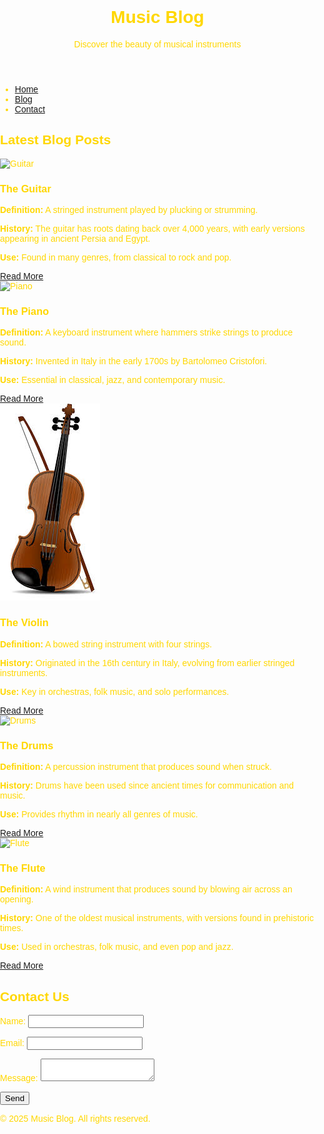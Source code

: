<!DOCTYPE html>
<html lang="en">
<head>
    <meta charset="UTF-8">
    <meta name="viewport" content="width=device-width, initial-scale=1.0">
    <title>Music Blog | Explore Musical Instruments</title>
    <style>
        body {a
            background-color: black;
            color: gold;
            font-family: Arial, sans-serif;
            margin: 0;
            padding: 0;
        }

   header {
            text-align: center;
            padding: 20px;
            background-color: #222;
            color: gold;
        }

   nav {
            background-color: #333;
            padding: 10px;
            text-align: center;
        }

   nav ul {
            list-style: none;
            padding: 0;
        }

   nav ul li {
            display: inline;
            margin: 0 15px;
        }

   nav ul li a {
            color: gold;
            text-decoration: none;
            font-weight: bold;
        }

   nav ul li a:hover {
            color: white;
        }

   section {
            padding: 20px;
            text-align: center;
        }

   .blog-post {
            background: #111;
            padding: 15px;
            margin: 15px;
            border-radius: 5px;
            box-shadow: 0 0 10px rgba(255, 215, 0, 0.5);
            text-align: left;
            max-width: 600px;
            margin: auto;
        }

   .blog-post img {
            width: 100%;
            max-width: 500px;
            border-radius: 5px;
            display: block;
            margin: auto;
        }

   .blog-post h3 {
            color: gold;
            text-align: center;
        }

   .blog-post a {
            display: inline-block;
            margin-top: 10px;
            padding: 8px 15px;
            background-color: gold;
            color: black;
            text-decoration: none;
            border-radius: 5px;
        }

   .blog-post a:hover {
            background-color: white;
            color: black;
        }

   footer {
            text-align: center;
            padding: 15px;
            background-color: #222;
            color: gold;
            margin-top: 20px;
        }
    </style>
</head>
<body>

  <header>
        <h1>Music Blog</h1>
        <p>Discover the beauty of musical instruments</p>
    </header>

  <nav>
        <ul>
            <li><a href="#">Home</a></li>
            <li><a href="#blog">Blog</a></li>
            <li><a href="#contact">Contact</a></li>
        </ul>
    </nav>

   <section id="blog">
        <h2>Latest Blog Posts</h2>

  
  <div class="blog-post">       
    <img src="images/images(8).jpeg" alt="Guitar">
    <h3>The Guitar</h3>
    <p><strong>Definition:</strong> A stringed instrument played by plucking or strumming.</p>
    <p><strong>History:</strong> The guitar has roots dating back over 4,000 years, with early versions appearing in ancient Persia and Egypt.</p>
    <p><strong>Use:</strong> Found in many genres, from classical to rock and pop.</p>
    <a href="posts/guitar.html">Read More</a>
</div>

<div class="blog-post">
    <img src="images/images(9).jpeg" alt="Piano">
    <h3>The Piano</h3>
    <p><strong>Definition:</strong> A keyboard instrument where hammers strike strings to produce sound.</p>
    <p><strong>History:</strong> Invented in Italy in the early 1700s by Bartolomeo Cristofori.</p>
    <p><strong>Use:</strong> Essential in classical, jazz, and contemporary music.</p>
    <a href="posts/piano.html">Read More</a>
</div>

<div class="blog-post">
    <img src="images/download.jpeg" alt="Violin">
    <h3>The Violin</h3>
    <p><strong>Definition:</strong> A bowed string instrument with four strings.</p>
    <p><strong>History:</strong> Originated in the 16th century in Italy, evolving from earlier stringed instruments.</p>
    <p><strong>Use:</strong> Key in orchestras, folk music, and solo performances.</p>
    <a href="posts/violin.html">Read More</a>
</div>

<div class="blog-post">
    <img src="images/images(10).jpeg" alt="Drums">
    <h3>The Drums</h3>
    <p><strong>Definition:</strong> A percussion instrument that produces sound when struck.</p>
    <p><strong>History:</strong> Drums have been used since ancient times for communication and music.</p>
    <p><strong>Use:</strong> Provides rhythm in nearly all genres of music.</p>
    <a href="posts/drums.html">Read More</a>
</div>

<div class="blog-post">
    <img src="images/images(11).jpeg" alt="Flute">
    <h3>The Flute</h3>
    <p><strong>Definition:</strong> A wind instrument that produces sound by blowing air across an opening.</p>
    <p><strong>History:</strong> One of the oldest musical instruments, with versions found in prehistoric times.</p>
    <p><strong>Use:</strong> Used in orchestras, folk music, and even pop and jazz.</p>
    <a href="posts/flute.html">Read More</a>
</div>


   </section>

   <section id="contact">
        <h2>Contact Us</h2>
        <form id="contactForm">
            <label for="name">Name:</label>
            <input type="text" id="name" required>

   <label for="email">Email:</label>
            <input type="email" id="email" required>

   <label for="message">Message:</label>
            <textarea id="message" required></textarea>

   <button type="submit">Send</button>
        </form>
        <p id="formMessage"></p>
    </section>

   <footer>
        <p>&copy; 2025 Music Blog. All rights reserved.</p>
    </footer>

   <script>
        document.getElementById("contactForm").addEventListener("submit", function(event) {
            event.preventDefault();
            
            let name = document.getElementById("name").value;
            let email = document.getElementById("email").value;
            let message = document.getElementById("message").value;

            if (name && email && message) {
                document.getElementById("formMessage").textContent = "Thank you for your message!";
                document.getElementById("formMessage").style.color = "green";
                document.getElementById("contactForm").reset();
            } else {
                document.getElementById("formMessage").textContent = "Please fill out all fields.";
                document.getElementById("formMessage").style.color = "red";
            }
        });
    </script>

</body>
</html>
